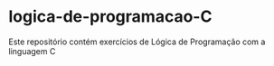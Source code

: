 # logica-de-programacao-C
Este repositório contém exercícios de Lógica de Programação com a linguagem C
